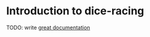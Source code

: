 # Introduction to dice-racing

TODO: write [great documentation](http://jacobian.org/writing/great-documentation/what-to-write/)

